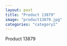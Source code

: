 ```yaml
---
layout: post
title: "Product 13879"
image: "product13879.jpg"
categories: "category1"
---
```

Product 13879
